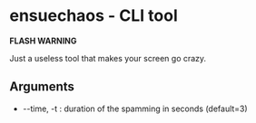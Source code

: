 # ensuechaos - CLI tool

**FLASH WARNING**

Just a useless tool that makes your screen go crazy.

## Arguments

- --time, -t : duration of the spamming in seconds (default=3)
